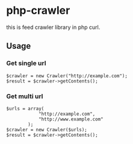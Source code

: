 # php-crawler

this is feed crawler library in php curl.

## Usage

### Get single url

```
$crawler = new Crawler("http://example.com");
$result = $crawler->getContents();
```

### Get multi url

```
$urls = array(
            "http://example.com",
            "http://www.example.com"
        );
$crawler = new Crawler($urls);
$result = $crawler->getContents();
```
